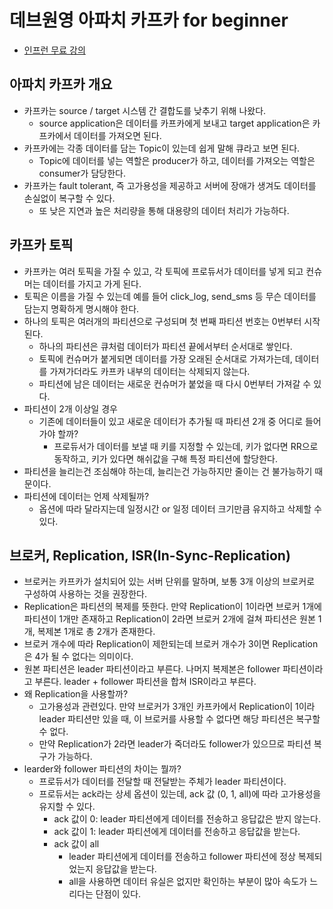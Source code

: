 # 데브원영 아파치 카프카 for beginner

- [인프런 무료 강의](https://www.inflearn.com/course/%EC%95%84%ED%8C%8C%EC%B9%98-%EC%B9%B4%ED%94%84%EC%B9%B4-%EC%9E%85%EB%AC%B8)

## 아파치 카프카 개요

- 카프카는 source / target 시스템 간 결합도를 낮추기 위해 나왔다.
  - source application은 데이터를 카프카에게 보내고 target application은 카프카에서 데이터를 가져오면 된다.
- 카프카에는 각종 데이터를 담는 Topic이 있는데 쉽게 말해 큐라고 보면 된다.
  - Topic에 데이터를 넣는 역할은 producer가 하고, 데이터를 가져오는 역할은 consumer가 담당한다.
- 카프카는 fault tolerant, 즉 고가용성을 제공하고 서버에 장애가 생겨도 데이터를 손실없이 복구할 수 있다.
  - 또 낮은 지연과 높은 처리량을 통해 대용량의 데이터 처리가 가능하다.

## 카프카 토픽

- 카프카는 여러 토픽을 가질 수 있고, 각 토픽에 프로듀서가 데이터를 넣게 되고 컨슈머는 데이터를 가지고 가게 된다.
- 토픽은 이름을 가질 수 있는데 예를 들어 click_log, send_sms 등 무슨 데이터를 담는지 명확하게 명시해야 한다.
- 하나의 토픽은 여러개의 파티션으로 구성되며 첫 번째 파티션 번호는 0번부터 시작된다.
  - 하나의 파티션은 큐처럼 데이터가 파티션 끝에서부터 순서대로 쌓인다.
  - 토픽에 컨슈머가 붙게되면 데이터를 가장 오래된 순서대로 가져가는데, 데이터를 가져가더라도 카프카 내부의 데이터는 삭제되지 않는다.
  - 파티션에 남은 데이터는 새로운 컨슈머가 붙었을 때 다시 0번부터 가져갈 수 있다.
- 파티션이 2개 이상일 경우
  - 기존에 데이터들이 있고 새로운 데이터가 추가될 때 파티션 2개 중 어디로 들어가야 할까?
    - 프로듀서가 데이터를 보낼 때 키를 지정할 수 있는데, 키가 없다면 RR으로 동작하고, 키가 있다면 해쉬값을 구해 특정 파티션에 할당한다.
- 파티션을 늘리는건 조심해야 하는데, 늘리는건 가능하지만 줄이는 건 불가능하기 때문이다.
- 파티션에 데이터는 언제 삭제될까?
  - 옵션에 따라 달라지는데 일정시간 or 일정 데이터 크기만큼 유지하고 삭제할 수 있다.

## 브로커, Replication, ISR(In-Sync-Replication)

- 브로커는 카프카가 설치되어 있는 서버 단위를 말하며, 보통 3개 이상의 브로커로 구성하여 사용하는 것을 권장한다.
- Replication은 파티션의 복제를 뜻한다. 만약 Replication이 1이라면 브로커 1개에 파티션이 1개만 존재하고 Replication이 2라면 브로커 2개에 걸쳐 파티션은 원본 1개, 복제본 1개로 총 2개가 존재한다.
- 브로커 개수에 따라 Replication이 제한되는데 브로커 개수가 3이면 Replication은 4가 될 수 없다는 의미이다.
- 원본 파티션은 leader 파티션이라고 부른다. 나머지 복제본은 follower 파티션이라고 부른다. leader + follower 파티션을 합쳐 ISR이라고 부른다.
- 왜 Replication을 사용할까?
  - 고가용성과 관련있다. 만약 브로커가 3개인 카프카에서 Replication이 1이라 leader 파티션만 있을 때, 이 브로커를 사용할 수 없다면 해당 파티션은 복구할 수 없다.
  - 만약 Replication가 2라면 leader가 죽더라도 follower가 있으므로 파티션 복구가 가능하다.
- learder와 follower 파티션의 차이는 뭘까?
  - 프로듀서가 데이터를 전달할 때 전달받는 주체가 leader 파티션이다.
  - 프로듀서는 ack라는 상세 옵션이 있는데, ack 값 (0, 1, all)에 따라 고가용성을 유지할 수 있다.
    - ack 값이 0: leader 파티션에게 데이터를 전송하고 응답값은 받지 않는다.
    - ack 값이 1: leader 파티션에게 데이터를 전송하고 응답값을 받는다.
    - ack 값이 all
      - leader 파티션에게 데이터를 전송하고 follower 파티션에 정상 복제되었는지 응답값을 받는다.
      - all을 사용하면 데이터 유실은 없지만 확인하는 부분이 많아 속도가 느리다는 단점이 있다.
